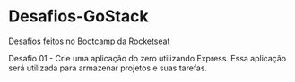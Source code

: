 # Desafios-GoStack
Desafios feitos no Bootcamp da Rocketseat

Desafio 01 - Crie uma aplicação do zero utilizando Express.
Essa aplicação será utilizada para armazenar projetos e suas tarefas.
